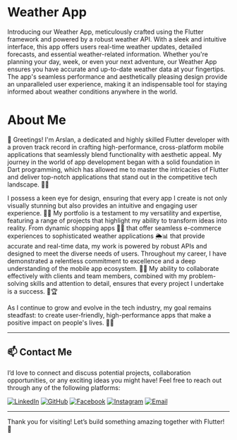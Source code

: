 # Weather App
Introducing our Weather App, meticulously crafted using the Flutter framework and powered by a robust weather API. With a sleek and intuitive interface, this app offers users real-time weather updates, detailed forecasts, and essential weather-related information. Whether you're planning your day, week, or even your next adventure, our Weather App ensures you have accurate and up-to-date weather data at your fingertips. The app's seamless performance and aesthetically pleasing design provide an unparalleled user experience, making it an indispensable tool for staying informed about weather conditions anywhere in the world.
# About Me
👋 Greetings! I'm Arslan, a dedicated and highly skilled Flutter developer with a proven track record in crafting high-performance, cross-platform mobile applications that seamlessly blend functionality with aesthetic appeal. My journey in the world of app development began with a solid foundation in Dart programming, which has allowed me to master the intricacies of Flutter and deliver top-notch applications that stand out in the competitive tech landscape. 🎯🚀

I possess a keen eye for design, ensuring that every app I create is not only visually stunning but also provides an intuitive and engaging user experience. 🎨✨ My portfolio is a testament to my versatility and expertise, featuring a range of projects that highlight my ability to transform ideas into reality. From dynamic shopping apps 🛒📱 that offer seamless e-commerce experiences to sophisticated weather applications 🌦️📊 that provide accurate and real-time data, my work is powered by robust APIs and designed to meet the diverse needs of users.
Throughout my career, I have demonstrated a relentless commitment to excellence and a deep understanding of the mobile app ecosystem. 📱💡 My ability to collaborate effectively with clients and team members, combined with my problem-solving skills and attention to detail, ensures that every project I undertake is a success. 🤝🏆

As I continue to grow and evolve in the tech industry, my goal remains steadfast: to create user-friendly, high-performance apps that make a positive impact on people's lives. 🚀📲


---

## 📫 Contact Me

I’d love to connect and discuss potential projects, collaboration opportunities, or any exciting ideas you might have! Feel free to reach out through any of the following platforms:

[![LinkedIn](https://img.shields.io/badge/-LinkedIn-blue?style=flat-square&logo=linkedin&logoColor=white)](https://www.linkedin.com/in/arslan4546/)
[![GitHub](https://img.shields.io/badge/-GitHub-black?style=flat-square&logo=github&logoColor=white)](https://github.com/Arslan4546)
[![Facebook](https://img.shields.io/badge/-Facebook-1877F2?style=flat-square&logo=facebook&logoColor=white)](https://www.facebook.com/Arslan4546)
[![Instagram](https://img.shields.io/badge/-Instagram-E4405F?style=flat-square&logo=instagram&logoColor=white)](https://www.instagram.com/arslantariq4546)
[![Email](https://img.shields.io/badge/-Email-D14836?style=flat-square&logo=gmail&logoColor=white)](mailto:arslantariq4546@gmail.com)

---

Thank you for visiting! Let’s build something amazing together with Flutter! 🌟 

